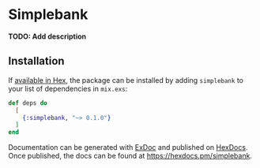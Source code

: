 # Simplebank

**TODO: Add description**

## Installation

If [available in Hex](https://hex.pm/docs/publish), the package can be installed
by adding `simplebank` to your list of dependencies in `mix.exs`:

```elixir
def deps do
  [
    {:simplebank, "~> 0.1.0"}
  ]
end
```

Documentation can be generated with [ExDoc](https://github.com/elixir-lang/ex_doc)
and published on [HexDocs](https://hexdocs.pm). Once published, the docs can
be found at <https://hexdocs.pm/simplebank>.

